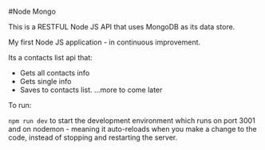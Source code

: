 #Node Mongo

This is a RESTFUL Node JS API that uses MongoDB as its data store.

My first Node JS application - in continuous improvement.

Its a contacts list api that:
- Gets all contacts info
- Gets single info
- Saves to contacts list.
...more to come later

To run:

`npm run dev` to start the development environment which runs on port 3001 and on nodemon - meaning it auto-reloads when you make a change to the code, instead of stopping and restarting the server.
